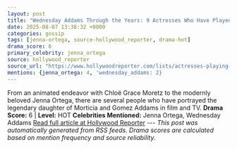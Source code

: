 ```yaml
---
layout: post
title: "Wednesday Addams Through the Years: 9 Actresses Who Have Played the Iconic Character"
date: 2025-08-07 13:38:32 +0000
categories: gossip
tags: [jenna-ortega, source-hollywood_reporter, drama-hot]
drama_score: 6
primary_celebrity: jenna_ortega
source: hollywood_reporter
source_url: "https://www.hollywoodreporter.com/lists/actresses-playing-wednesday-addams-film-tv-shows/"
mentions: {jenna_ortega: 4, 'wednesday_addams: 2}
---
```


From an animated endeavor with Chloë Grace Moretz to the modernly beloved Jenna Ortega, there are several people who have portrayed the legendary daughter of Morticia and Gomez Addams in film and TV. **Drama Score:** 6 | **Level:** HOT **Celebrities Mentioned:** Jenna Ortega, Wednesday Addams [Read full article at Hollywood Reporter](https://www.hollywoodreporter.com/lists/actresses-playing-wednesday-addams-film-tv-shows/) --- *This post was automatically generated from RSS feeds. Drama scores are calculated based on mention frequency and source reliability.*